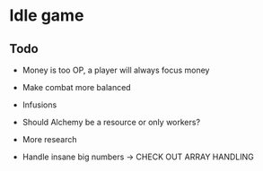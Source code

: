 # Idle game

## Todo

- Money is too OP, a player will always focus money
- Make combat more balanced

- Infusions
- Should Alchemy be a resource or only workers?

- More research

- Handle insane big numbers -> CHECK OUT ARRAY HANDLING
